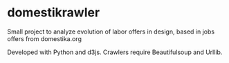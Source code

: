 # domestikrawler
Small project to analyze evolution of labor offers in design, based in jobs offers from domestika.org

Developed with Python and d3js.
Crawlers require Beautifulsoup and Urllib.
